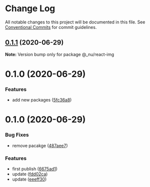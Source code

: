 # Change Log

All notable changes to this project will be documented in this file.
See [Conventional Commits](https://conventionalcommits.org) for commit guidelines.

## [0.1.1](https://github.com/nu-system/react-img/compare/@_nu/react-img@0.1.0...@_nu/react-img@0.1.1) (2020-06-29)

**Note:** Version bump only for package @_nu/react-img





# 0.1.0 (2020-06-29)


### Features

* add new packages ([5fc36a8](https://github.com/nu-system/react-img/commit/5fc36a83bfba9be335434f98abd211549864d5cd))





# 0.1.0 (2020-06-29)

### Bug Fixes

- remove pacakge ([487aee7](https://github.com/nu-system/react-img/commit/487aee74684b02bdedf54c3d20610488e19188ae))

### Features

- first publish ([6675ad1](https://github.com/nu-system/react-img/commit/6675ad1be1df5b9b7e154f0c44636ae549f6ac5b))
- update ([fdd02ca](https://github.com/nu-system/react-img/commit/fdd02cab6b76550c94ed7c4b1472bec7d6878bed))
- update ([eeeff30](https://github.com/nu-system/react-img/commit/eeeff30e015bd171650439e85ccd71a0c3d8a797))
